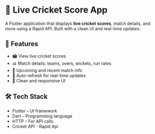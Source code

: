 # 🏏 Live Cricket Score App

A Flutter application that displays **live cricket scores**, match details, and more using a Rapid API. Built with a clean UI and real-time updates.

## 📱 Features

- 🏟️ View live cricket scores
- 📊 Match details: teams, overs, wickets, run rates
- 📆 Upcoming and recent match info
- 🔄 Auto-refresh for real-time updates
- 🎨 Clean and responsive UI

## 🛠️ Tech Stack

- Flutter – UI framework
- Dart – Programming language
- HTTP – For API calls
- Cricket API - Rapid Api